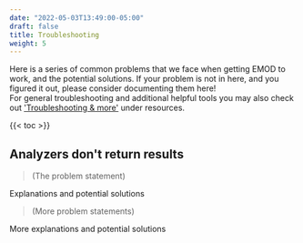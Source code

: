 ```yaml
---
date: "2022-05-03T13:49:00-05:00"
draft: false
title: Troubleshooting
weight: 5
---
```


Here is a series of common problems that we face when getting EMOD to work, and the potential solutions. If your problem is not in here, and you figured it out, please consider documenting them here!  
For general troubleshooting and additional helpful tools you may also check out ['Troubleshooting & more'](https://faculty-enrich-2022.netlify.app/resources/help-faq/) under resources.

{{< toc >}}

## Analyzers don't return results

> (The problem statement)

Explanations and potential solutions

> (More problem statements)

More explanations and potential solutions
